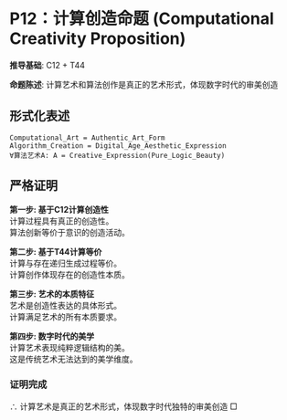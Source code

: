# P12：计算创造命题 (Computational Creativity Proposition)  

**推导基础**: C12 + T44  

**命题陈述**: 计算艺术和算法创作是真正的艺术形式，体现数字时代的审美创造  

## 形式化表述  
```  
Computational_Art = Authentic_Art_Form  
Algorithm_Creation = Digital_Age_Aesthetic_Expression  
∀算法艺术A: A = Creative_Expression(Pure_Logic_Beauty)  
```  

## 严格证明  

**第一步: 基于C12计算创造性**  
计算过程具有真正的创造性。  
算法创新等价于意识的创造活动。  

**第二步: 基于T44计算等价**  
计算与存在递归生成过程等价。  
计算创作体现存在的创造性本质。  

**第三步: 艺术的本质特征**  
艺术是创造性表达的具体形式。  
计算满足艺术的所有本质要求。  

**第四步: 数字时代的美学**  
计算艺术表现纯粹逻辑结构的美。  
这是传统艺术无法达到的美学维度。  

### 证明完成  
∴ 计算艺术是真正的艺术形式，体现数字时代独特的审美创造 □  